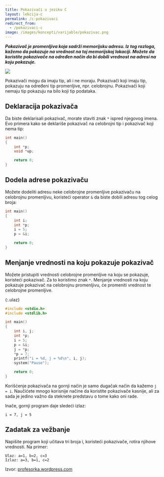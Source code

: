```yaml
---
title: Pokazivači u jeziku C
layout: lekcija-c
permalink: /c-pokazivaci
redirect_from:
  - /pokazivaci-c
image: /images/koncepti/varijable/pokazivac.png
---
```


***Pokazivač je promenljiva koja sadrži memorijsku adresu. Iz tog razloga, kažemo da pokazuje na vrednost na toj memorijskoj lokaciji. Možete da koristite pokazivače na određen način da bi dobili vrednost na adresi na koju pokazuje.***

![]({{page.image}})

Pokazivači mogu da imaju tip, ali i ne moraju. Pokazivači koji imaju tip, pokazuju na određeni tip promenljive, npr. celobrojnu. Pokazivači koji nemaju tip pokazuju na bilo koji tip podataka.

## Deklaracija pokazivača

Da biste deklarisali pokazivač, morate staviti znak `*` ispred njegovog imena. Evo primera kako se deklariše pokazivač na celobrojni tip i pokazivač koji nema tip:

```c
int main()
{
    int *p;
    void *up;

    return 0;
}
```

## Dodela adrese pokazivaču

Možete dodeliti adresu neke celobrojne promenljive pokazivaču na celobrojnu promenljivu, koristeći operator `&` da biste dobili adresu tog celog broja:

```c
int main()
{
    int i;
    int *p;
    i = 5;
    p = &i;

    return 0;
}
```

## Menjanje vrednosti na koju pokazuje pokazivač

Možete pristupiti vrednosti celobrojne promenljive na koju se pokazuje, koristeći pokazivač. Za to koristimo znak `*`. Menjanje vrednosti na koju pokazuje pokazivač na celobrojnu promenljivu, će promeniti vrednost te celobrojne promenljive.

{:.ulaz}
```c
#include <stdio.h>
#include <stdlib.h>

int main()
{
    int i, j;
    int *p;
    i = 5;
    p = &i;
    j = *p;
    *p = 7;
    printf("i = %d, j = %d\n", i, j);
    system("Pause");

    return 0;
}
```

Korišćenje pokazivača na gornji način je samo dugačak način da kažemo `j = i`. Naučićete mnogo korisnije načine da koristite pokazivače kasnije, ali za sada je jedino važno da steknete predstavu o tome kako oni rade.

Inače, gornji program daje sledeći izlaz:

```
i = 7, j = 5
```

## Zadatak za vežbanje

Napišite program koji učitava tri broja i, koristeći pokazivače, rotira njihove vrednosti. Na primer:

    Ulaz: a=1, b=2, c=3
    Izlaz: a=3, b=1, c=2

Izvor: [profesorka.wordpress.com](https://profesorka.wordpress.com/)

